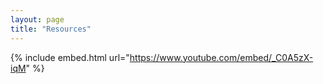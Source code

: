 ```yaml
---
layout: page
title: "Resources"
---
```


{% include embed.html url="https://www.youtube.com/embed/_C0A5zX-iqM" %}
